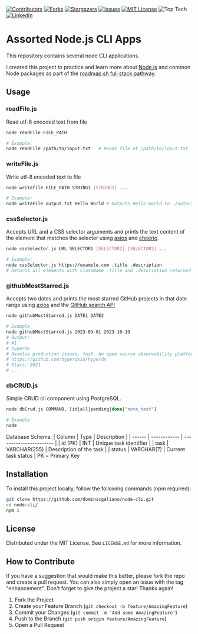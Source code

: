 [![Contributors][contributors-shield]][contributors-url]
[![Forks][forks-shield]][forks-url]
[![Stargazers][stars-shield]][stars-url]
[![Issues][issues-shield]][issues-url]
[![MIT License][license-shield]][license-url]
![Top Tech][tech-shield]
[![LinkedIn][linkedin-shield]][linkedin-url]

# Assorted Node.js CLI Apps

This repository contains several node CLI applications.

I created this project to practice and learn more about [Node.js](https://nodejs.org/en) and common Node packages as part of the [roadmap.sh full stack pathway](https://roadmap.sh/full-stack).

## Usage

### readFile.js

Read utf-8 encoded text from file

```sh
node readFile FILE_PATH

# Example:
node readFile /path/to/input.txt   # Reads file at /path/to/input.txt
```

### writeFile.js

Write utf-8 encoded text to file

```sh
node writefile FILE_PATH STRING1 [STRING2] ...

# Example:
node writeFile output.txt Hello World # Outputs Hello World to ./output.txt

```

### cssSelector.js

Accepts URL and a CSS selector arguments and prints the text content of the element that matches the selector using [axios](https://axios-http.com/) and [cheerio](https://cheerio.js.org/).

```sh
node cssSelector.js URL SELECTOR1 [SELECTOR2] [SELECTOR3] ...

# Example:
node cssSelector.js https://example.com .title .description
# Returns all elements with className .title and .description returned by http://example.com
```

### githubMostStarred.js

Accepts two dates and prints the most starred GitHub projects in that date range using [axios](https://axios-http.com/) and the [GitHub search API](https://docs.github.com/en/free-pro-team@latest/rest/search/search)

```sh
node githubMostStarred.js DATE1 DATE2

# Example
node githubMostStarred.js 2023-09-01 2023-10-19
# Output:
# #1
# hyperdx
# Resolve production issues, fast. An open source observability platform unifying session replays, logs, metrics, traces and errors.
# https://github.com/hyperdxio/hyperdx
# Stars: 2621
# ...
```

### dbCRUD.js

Simple CRUD cli component using PostgreSQL.

```sh
node dbCrud.js COMMAND, [id|all|pending|done|"note_text"]

# Example
node
```

Database Schema:
| Column | Type | Description |
| ------ | ------------ | ----------------------- |
| id (PK) | INT | Unique task identifier |
| task | VARCHAR(255) | Description of the task |
| status | VARCHAR(7) | Current task status |
PK = Primary Key

## Installation

To install this project locally, follow the following commands (npm required):

```sh
git clone https://github.com/dominicgaliano/node-cli.git
cd node-cli/
npm i
```

## License

Distributed under the MIT License. See `LICENSE.md` for more information.

## How to Contribute

If you have a suggestion that would make this better, please fork the repo and create a pull request. You can also simply open an issue with the tag "enhancement".
Don't forget to give the project a star! Thanks again!

1. Fork the Project
2. Create your Feature Branch (`git checkout -b feature/AmazingFeature`)
3. Commit your Changes (`git commit -m 'Add some AmazingFeature'`)
4. Push to the Branch (`git push origin feature/AmazingFeature`)
5. Open a Pull Request

[contributors-shield]: https://img.shields.io/github/contributors/dominicgaliano/node-cli.svg?style=for-the-badge
[contributors-url]: https://github.com/dominicgaliano/node-cli/graphs/contributors
[forks-shield]: https://img.shields.io/github/forks/dominicgaliano/node-cli.svg?style=for-the-badge
[forks-url]: https://github.com/dominicgaliano/node-cli/network/members
[stars-shield]: https://img.shields.io/github/stars/dominicgaliano/node-cli.svg?style=for-the-badge
[stars-url]: https://github.com/dominicgaliano/node-cli/stargazers
[issues-shield]: https://img.shields.io/github/issues/dominicgaliano/node-cli.svg?style=for-the-badge
[issues-url]: https://github.com/dominicgaliano/node-cli/issues
[license-shield]: https://img.shields.io/github/license/dominicgaliano/node-cli.svg?style=for-the-badge
[license-url]: https://github.com/dominicgaliano/node-cli/blob/master/LICENSE.txt
[linkedin-shield]: https://img.shields.io/badge/-LinkedIn-black.svg?style=for-the-badge&logo=linkedin&colorB=555
[linkedin-url]: https://linkedin.com/in/dominic-galiano
[tech-shield]: https://img.shields.io/github/languages/top/dominicgaliano/node-cli.svg?style=for-the-badge
[github-status-shield]: https://img.shields.io/github/actions/workflow/status/dominicgaliano/node-cli/main.yml.svg?style=for-the-badge
